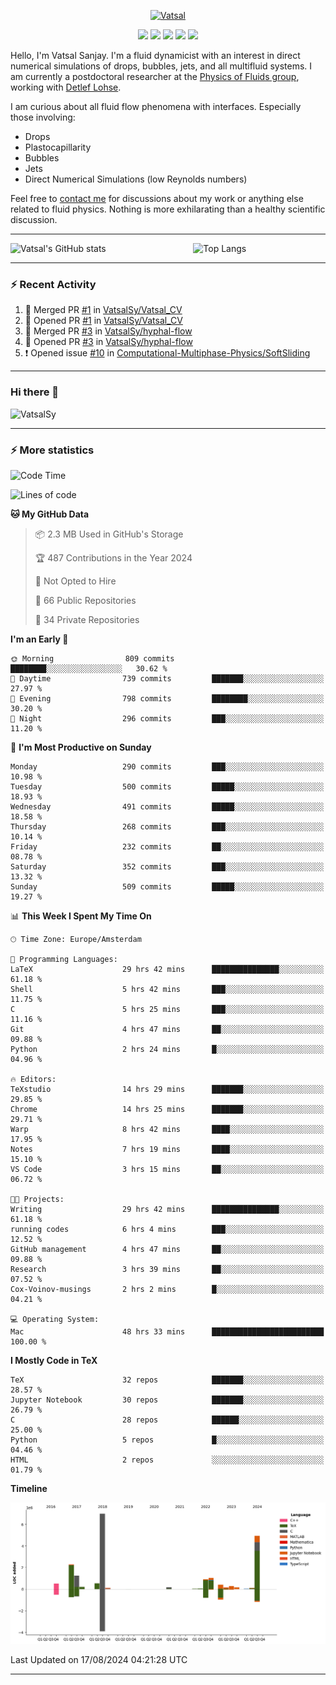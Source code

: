 <center>

[<img alt="Vatsal" width="200px" src="https://www.dropbox.com/s/dxyybgtblo8er6h/Logo_Vatsal_Vector.png?raw=1">](https://www.vatsalsanjay.com)

[<img src="https://img.shields.io/badge/googlescholar-4285F4?&style=for-the-badge&logo=googlescholar&logoColor=white">](https://scholar.google.com/citations?hl=en&user=67aQviYAAAAJ)
[<img src="https://img.shields.io/static/v1.svg?&style=for-the-badge&logo=ResearchGate&label=&message=ResearchGate&logoColor=white&color=green">](https://www.researchgate.net/profile/Vatsal-Sanjay-2)
[<img src="https://img.shields.io/badge/twitter-1DA1F2?&style=for-the-badge&logo=twitter&logoColor=white">](https://twitter.com/VatsalSanjay)
[<img src="https://img.shields.io/badge/linkedin-0A66C2?&style=for-the-badge&logo=linkedin">](https://www.linkedin.com/in/vatsalsanjay/)
[<img src="https://img.shields.io/badge/orcid-A6CE39?&style=for-the-badge&logo=orcid&logoColor=white">](https://orcid.org/0000-0002-4293-6099)

</center>

Hello, I'm Vatsal Sanjay. I'm a fluid dynamicist with an interest in direct numerical simulations of drops, bubbles, jets, and all multifluid systems. I am currently a postdoctoral researcher at the [Physics of Fluids group](https://pof.tnw.utwente.nl), working with [Detlef Lohse](https://en.wikipedia.org/wiki/Detlef_Lohse). 

I am curious about all fluid flow phenomena with interfaces. Especially those involving:

- Drops
- Plastocapillarity
- Bubbles
- Jets
- Direct Numerical Simulations (low Reynolds numbers)

Feel free to [contact me](mailto:contact@vatsalsanjay.com) for discussions about my work or anything else related to fluid physics. Nothing is more exhilarating than a healthy scientific discussion.

<!-- ![Vatsal's GitHub stats](https://github-readme-stats-xi-wine-74.vercel.app/api?username=VatsalSy&show_icons=true&theme=vision-friendly-dark)

![Top Langs](https://github-readme-stats-xi-wine-74.vercel.app/api/top-langs/?username=VatsalSy&layout=compact&theme=vision-friendly-dark) -->

---
<div style="display: flex; justify-content: space-between;">
    <img src="https://github-readme-stats-xi-wine-74.vercel.app/api?username=VatsalSy&show_icons=true&theme=vision-friendly-dark" alt="Vatsal's GitHub stats" style="width: 55%;">
    <img src="https://github-readme-stats-xi-wine-74.vercel.app/api/top-langs/?username=VatsalSy&layout=compact&theme=vision-friendly-dark" alt="Top Langs" style="width: 42%;">
</div>

---

### :zap: Recent Activity

<!--START_SECTION:activity-->
1. 🎉 Merged PR [#1](https://github.com/VatsalSy/Vatsal_CV/pull/1) in [VatsalSy/Vatsal_CV](https://github.com/VatsalSy/Vatsal_CV)
2. 💪 Opened PR [#1](https://github.com/VatsalSy/Vatsal_CV/pull/1) in [VatsalSy/Vatsal_CV](https://github.com/VatsalSy/Vatsal_CV)
3. 🎉 Merged PR [#3](https://github.com/VatsalSy/hyphal-flow/pull/3) in [VatsalSy/hyphal-flow](https://github.com/VatsalSy/hyphal-flow)
4. 💪 Opened PR [#3](https://github.com/VatsalSy/hyphal-flow/pull/3) in [VatsalSy/hyphal-flow](https://github.com/VatsalSy/hyphal-flow)
5. ❗ Opened issue [#10](https://github.com/Computational-Multiphase-Physics/SoftSliding/issues/10) in [Computational-Multiphase-Physics/SoftSliding](https://github.com/Computational-Multiphase-Physics/SoftSliding)
<!--END_SECTION:activity-->
---

### Hi there 👋
<p align="left"> <img src="https://komarev.com/ghpvc/?username=VatsalSy&label=Profile%20views&color=orange&style=for-the-badge" alt="VatsalSy" /> </p>

---
### :zap: More statistics

<!--START_SECTION:waka-->
![Code Time](http://img.shields.io/badge/Code%20Time-161%20hrs-blue)

![Lines of code](https://img.shields.io/badge/From%20Hello%20World%20I%27ve%20Written-20.2%20million%20lines%20of%20code-blue)

**🐱 My GitHub Data** 

> 📦 2.3 MB Used in GitHub's Storage 
 > 
> 🏆 487 Contributions in the Year 2024
 > 
> 🚫 Not Opted to Hire
 > 
> 📜 66 Public Repositories 
 > 
> 🔑 34 Private Repositories 
 > 
**I'm an Early 🐤** 

```text
🌞 Morning                809 commits         ████████░░░░░░░░░░░░░░░░░   30.62 % 
🌆 Daytime                739 commits         ███████░░░░░░░░░░░░░░░░░░   27.97 % 
🌃 Evening                798 commits         ████████░░░░░░░░░░░░░░░░░   30.20 % 
🌙 Night                  296 commits         ███░░░░░░░░░░░░░░░░░░░░░░   11.20 % 
```
📅 **I'm Most Productive on Sunday** 

```text
Monday                   290 commits         ███░░░░░░░░░░░░░░░░░░░░░░   10.98 % 
Tuesday                  500 commits         █████░░░░░░░░░░░░░░░░░░░░   18.93 % 
Wednesday                491 commits         █████░░░░░░░░░░░░░░░░░░░░   18.58 % 
Thursday                 268 commits         ███░░░░░░░░░░░░░░░░░░░░░░   10.14 % 
Friday                   232 commits         ██░░░░░░░░░░░░░░░░░░░░░░░   08.78 % 
Saturday                 352 commits         ███░░░░░░░░░░░░░░░░░░░░░░   13.32 % 
Sunday                   509 commits         █████░░░░░░░░░░░░░░░░░░░░   19.27 % 
```


📊 **This Week I Spent My Time On** 

```text
🕑︎ Time Zone: Europe/Amsterdam

💬 Programming Languages: 
LaTeX                    29 hrs 42 mins      ███████████████░░░░░░░░░░   61.18 % 
Shell                    5 hrs 42 mins       ███░░░░░░░░░░░░░░░░░░░░░░   11.75 % 
C                        5 hrs 25 mins       ███░░░░░░░░░░░░░░░░░░░░░░   11.16 % 
Git                      4 hrs 47 mins       ██░░░░░░░░░░░░░░░░░░░░░░░   09.88 % 
Python                   2 hrs 24 mins       █░░░░░░░░░░░░░░░░░░░░░░░░   04.96 % 

🔥 Editors: 
TeXstudio                14 hrs 29 mins      ███████░░░░░░░░░░░░░░░░░░   29.85 % 
Chrome                   14 hrs 25 mins      ███████░░░░░░░░░░░░░░░░░░   29.71 % 
Warp                     8 hrs 42 mins       ████░░░░░░░░░░░░░░░░░░░░░   17.95 % 
Notes                    7 hrs 19 mins       ████░░░░░░░░░░░░░░░░░░░░░   15.10 % 
VS Code                  3 hrs 15 mins       ██░░░░░░░░░░░░░░░░░░░░░░░   06.72 % 

🐱‍💻 Projects: 
Writing                  29 hrs 42 mins      ███████████████░░░░░░░░░░   61.18 % 
running codes            6 hrs 4 mins        ███░░░░░░░░░░░░░░░░░░░░░░   12.52 % 
GitHub management        4 hrs 47 mins       ██░░░░░░░░░░░░░░░░░░░░░░░   09.88 % 
Research                 3 hrs 39 mins       ██░░░░░░░░░░░░░░░░░░░░░░░   07.52 % 
Cox-Voinov-musings       2 hrs 2 mins        █░░░░░░░░░░░░░░░░░░░░░░░░   04.21 % 

💻 Operating System: 
Mac                      48 hrs 33 mins      █████████████████████████   100.00 % 
```

**I Mostly Code in TeX** 

```text
TeX                      32 repos            ███████░░░░░░░░░░░░░░░░░░   28.57 % 
Jupyter Notebook         30 repos            ███████░░░░░░░░░░░░░░░░░░   26.79 % 
C                        28 repos            ██████░░░░░░░░░░░░░░░░░░░   25.00 % 
Python                   5 repos             █░░░░░░░░░░░░░░░░░░░░░░░░   04.46 % 
HTML                     2 repos             ░░░░░░░░░░░░░░░░░░░░░░░░░   01.79 % 
```



**Timeline**

![Lines of Code chart](https://raw.githubusercontent.com/VatsalSy/VatsalSy/main/assets/bar_graph.png)


 Last Updated on 17/08/2024 04:21:28 UTC
<!--END_SECTION:waka-->
---
